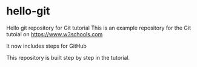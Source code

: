 # hello-git
Hello git repository for Git tutorial
This is an example repository for the Git tutoial on https://www.w3schools.com

It now includes steps for GitHub

This repository is built step by step in the tutorial.


